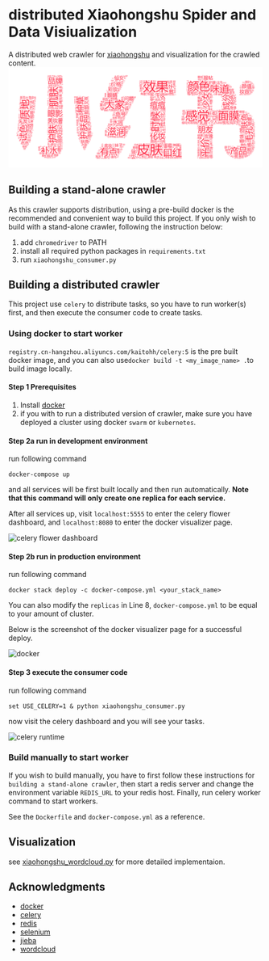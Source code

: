 # distributed Xiaohongshu Spider and Data Visiualization
A distributed web crawler for [xiaohongshu](https://www.xiaohongshu.com/) and visualization for the crawled content.
![word cloud](https://github.com/KaitoHH/docker-playground/blob/master/wordcloud.png)

## Building a stand-alone crawler
As this crawler supports distribution, using a pre-build docker is the recommended and convenient way to build this project. If you only wish to build with a stand-alone crawler, following the instruction below:
1. add `chromedriver` to PATH
2. install all required python packages in `requirements.txt`
3. run `xiaohongshu_consumer.py`

## Building a distributed crawler
This project use `celery` to distribute tasks, so you have to run worker(s) first, and then execute the consumer code to create tasks.

### Using docker to start worker
`registry.cn-hangzhou.aliyuncs.com/kaitohh/celery:5` is the pre built docker image, and you can also use`docker build -t <my_image_name> .`to build image locally.
#### Step 1 Prerequisites
1. Install [docker](https://www.docker.com/)
2. if you with to run a distributed version of crawler, make sure you have deployed a cluster using docker `swarm` or `kubernetes`.

#### Step 2a run in development environment
run following command
```
docker-compose up
```
and all services will be first built locally and then run automatically. **Note that this command will only create one replica for each service.**

After all services up, visit `localhost:5555` to enter the celery flower dashboard, and `localhost:8080` to enter the docker visualizer page.

![celery flower dashboard](https://github.com/KaitoHH/xiaohongshu-spider-visualizer/blob/master/screenshots/celery_dashbord.png)

#### Step 2b run in production environment
run following command
```
docker stack deploy -c docker-compose.yml <your_stack_name>
```

You can also modify the `replicas` in Line 8, `docker-compose.yml` to be equal to your amount of cluster.

Below is the screenshot of the docker visualizer page for a successful deploy.

![docker](https://github.com/KaitoHH/xiaohongshu-spider-visualizer/blob/master/screenshots/docker.png)

#### Step 3 execute the consumer code
run following command
```shell
set USE_CELERY=1 & python xiaohongshu_consumer.py
```
now visit the celery dashboard and you will see your tasks.

![celery runtime](https://github.com/KaitoHH/xiaohongshu-spider-visualizer/blob/master/screenshots/celery_runtime.png)

### Build manually to start worker
If you wish to build manually, you have to first follow these instructions for `building a stand-alone crawler`, then start a redis server and change the environment variable `REDIS_URL` to your redis host. Finally, run celery worker command to start workers.

See the `Dockerfile` and `docker-compose.yml` as a reference.

## Visualization
see [xiaohongshu_wordcloud.py](https://github.com/KaitoHH/docker-playground/blob/master/xiaohongshu_wordcloud.py) for more detailed implementaion.

## Acknowledgments
- [docker](https://www.docker.com/)
- [celery](http://www.celeryproject.org/)
- [redis](https://redis.io/)
- [selenium](https://www.seleniumhq.org/)
- [jieba](https://github.com/fxsjy/jieba)
- [wordcloud](http://amueller.github.io/word_cloud/)
